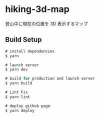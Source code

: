 # hiking-3d-map

登山中に現在の位置を 3D 表示するマップ

## Build Setup

```ts
# install dependencies
$ yarn

# launch server
$ yarn dev

# build for production and launch server
$ yarn build

# Lint Fix
$ yarn lint

# deploy github page
$ yarn deploy

```
